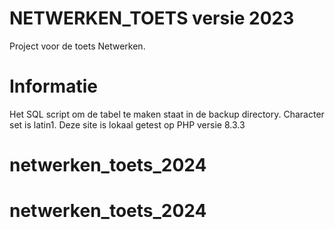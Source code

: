 # NETWERKEN_TOETS versie 2023
Project voor de toets Netwerken. 

# Informatie
Het SQL script om de tabel te maken staat in de backup directory. Character set is latin1.
Deze site is lokaal getest op PHP versie 8.3.3

# netwerken_toets_2024
# netwerken_toets_2024
